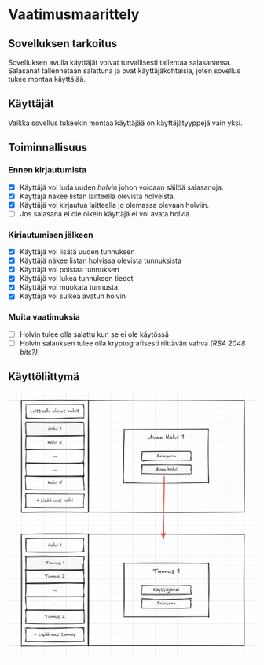 # Vaatimusmaarittely

## Sovelluksen tarkoitus

Sovelluksen avulla käyttäjät voivat turvallisesti tallentaa salasanansa. Salasanat tallennetaan salattuna ja ovat käyttäjäkohtaisia, joten sovellus tukee montaa käyttäjää.

## Käyttäjät

Vaikka sovellus tukeekin montaa käyttäjää on käyttäjätyyppejä vain yksi.

## Toiminnallisuus

### Ennen kirjautumista
- [x] Käyttäjä voi luda uuden *holvin* johon voidaan säilöä salasanoja.
- [x] Käyttäjä näkee listan laitteella olevista holveista.
- [x] Käyttäjä voi kirjautua laitteella jo olemassa olevaan holviin.
- [ ] Jos salasana ei ole oikein käyttäjä ei voi avata holvia.

### Kirjautumisen jälkeen
- [x] Käyttäjä voi lisätä uuden tunnuksen
- [x] Käyttäjä näkee listan holvissa olevista tunnuksista
- [x] Käyttäjä voi poistaa tunnuksen
- [x] Käyttäjä voi lukea tunnuksen tiedot
- [x] Käyttäjä voi muokata tunnusta
- [x] Käyttäjä voi sulkea avatun holvin

### Muita vaatimuksia
- [ ] Holvin tulee olla salattu kun se ei ole käytössä
- [ ] Holvin salauksen tulee olla kryptografisesti riittävän vahva *(RSA 2048 bits?)*.

## Käyttöliittymä
![](https://github.com/antoKeinanen/ohjelmistotekniikka-harjoitus/blob/main/dokumentaatio/media/K%C3%A4ytt%C3%B6liittym%C3%A4.png?raw=true)